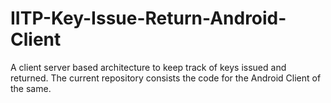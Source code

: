 # IITP-Key-Issue-Return-Android-Client
A client server based architecture to keep track of keys issued and returned. The current repository consists the code for the Android Client of the same.
